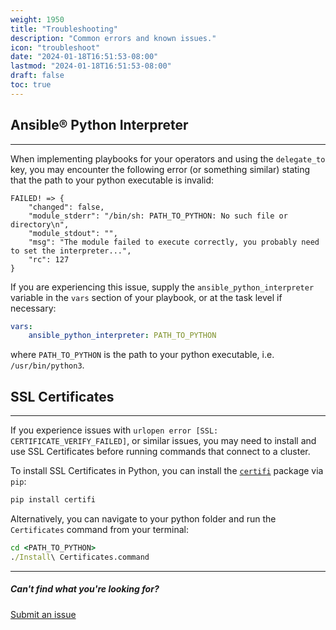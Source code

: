 ```yaml
---
weight: 1950
title: "Troubleshooting"
description: "Common errors and known issues."
icon: "troubleshoot"
date: "2024-01-18T16:51:53-08:00"
lastmod: "2024-01-18T16:51:53-08:00"
draft: false
toc: true
---
```


## Ansible® Python Interpreter
---
When implementing playbooks for your operators and using the `delegate_to` key, you may encounter the following error (or something similar) stating that the path to your python executable is invalid:

```
FAILED! => {
    "changed": false, 
    "module_stderr": "/bin/sh: PATH_TO_PYTHON: No such file or directory\n", 
    "module_stdout": "", 
    "msg": "The module failed to execute correctly, you probably need to set the interpreter...", 
    "rc": 127
}
```

If you are experiencing this issue, supply the `ansible_python_interpreter` variable in the `vars` section of your playbook, or at the task level if necessary:

```yaml
vars:
    ansible_python_interpreter: PATH_TO_PYTHON
```

where `PATH_TO_PYTHON` is the path to your python executable, i.e. `/usr/bin/python3`.


## SSL Certificates
---
If you experience issues with `urlopen error [SSL: CERTIFICATE_VERIFY_FAILED]`, or similar issues, you may need to install and use SSL Certificates before running commands that connect to a cluster.

To install SSL Certificates in Python, you can install the [`certifi`](https://pypi.org/project/certifi/) package via `pip`:

```cmd
pip install certifi
```

Alternatively, you can navigate to your python folder and run the `Certificates` command from your terminal:

```cmd
cd <PATH_TO_PYTHON>
./Install\ Certificates.command
```

---

##### Can't find what you're looking for?
[Submit an issue](https://github.com/IBM/operator-collection-sdk/issues)